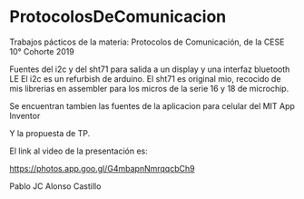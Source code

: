 # ProtocolosDeComunicacion
Trabajos pácticos de la materia: Protocolos de Comunicación, de la CESE 10° Cohorte 2019

Fuentes del i2c y del sht71 para salida a un display y una interfaz bluetooth LE
El i2c es un refurbish de arduino. 
El sht71 es original mio, recocido de mis librerias en assembler para los micros de la serie 16 y 18 de microchip.

Se encuentran tambien las fuentes de la aplicacion para celular del MIT App Inventor

Y la propuesta de TP.

El link al video de la presentación es:

https://photos.app.goo.gl/G4mbapnNmrqqcbCh9


Pablo JC Alonso Castillo
